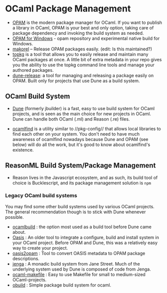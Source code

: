# OCaml Package Management

* [OPAM](http://opam.ocaml.org/)  is the modern package manager for OCaml. If you want to publish a library in OCaml, OPAM is your best and only option, taking care of package dependency and invoking the build system as needed.
* [OPAM for Windows](https://fdopen.github.io/opam-repository-mingw)  - opam repository and experimental native build for Windows.
* [makorel](https://github.com/sagotch/makorel)  – Release OPAM packages easily. (edit: Is this maintained?)
* [topkg](https://github.com/dbuenzli/topkg)  is a tool that allows you to easily release and maintain many OCaml packages at once. A little bit of extra metadata in your repo gives you the ability to use the topkg command line tools and manage your authored packages.
* [dune-release](https://github.com/samoht/dune-release): a tool for managing and releasing a package easily on OPAM. Built only for projects that use Dune as a build system.

## OCaml Build System

* [Dune](https://github.com/ocaml/dune)  (formerly jbuilder) is a fast, easy to use build system for OCaml projects, and is seen as the main choice for new projects in OCaml. Dune can handle both OCaml (.ml) and Reason (.re) files.

* [ocamlfind](http://projects.camlcity.org/projects/findlib.html)  is a utility similar to //pkg-config// that allows local libraries to find each other on your system. You don't need to have much awareness of ocamlfind nowadays because Dune and OPAM (see below) will do all the work, but it's good to know about ocamlfind's existence.

## ReasonML Build System/Package Management

* Reason lives in the Javascript ecosystem, and as such, its build tool of choice is Bucklescript, and its package management solution is `npm`

### Legacy OCaml build systems

You may find some other build systems used by various OCaml projects. The general recommendation though is to stick with Dune whenever possible.

* [ocamlbuild](http://ocaml.org/learn/tutorials/ocamlbuild/) : the option most used as a build tool before Dune came about.
* [Oasis](http://oasis.forge.ocamlcore.org/) : An older tool to integrate a configure, build and install system in your OCaml project.  Before OPAM and Dune, this was a relatively easy way to create your project.
* [oasis2opam](https://github.com/ocaml/oasis2opam) : Tool to convert OASIS metadata to OPAM package descriptions.
* [jenga](https://github.com/janestreet/jenga) : A monadic build system from Jane Street. Much of the underlying system used by Dune is composed of code from Jenga.
* [ocaml-makefile](https://github.com/mmottl/ocaml-makefile) : Easy to use Makefile for small to medium-sized OCaml-projects.
* [obuild](https://github.com/ocaml-obuild/obuild) : Simple package build system for ocaml.
